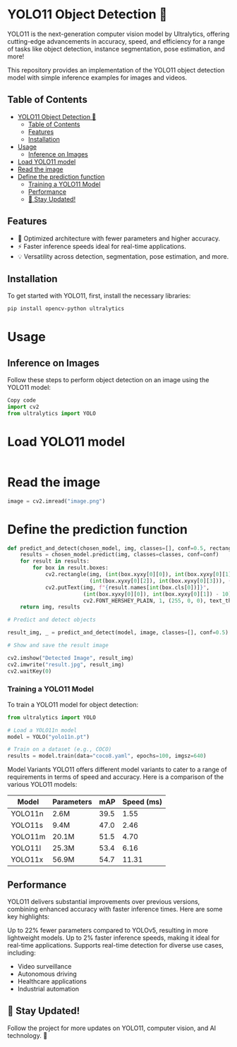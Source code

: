 # YOLO11 Object Detection 🚀

YOLO11 is the next-generation computer vision model by Ultralytics, offering cutting-edge advancements in accuracy, speed, and efficiency for a range of tasks like object detection, instance segmentation, pose estimation, and more!

This repository provides an implementation of the YOLO11 object detection model with simple inference examples for images and videos.

## Table of Contents

- [YOLO11 Object Detection 🚀](#yolo11-object-detection-)
  - [Table of Contents](#table-of-contents)
  - [Features](#features)
  - [Installation](#installation)
- [Usage](#usage)
  - [Inference on Images](#inference-on-images)
- [Load YOLO11 model](#load-yolo11-model)
- [Read the image](#read-the-image)
- [Define the prediction function](#define-the-prediction-function)
    - [Training a YOLO11 Model](#training-a-yolo11-model)
  - [Performance](#performance)
  - [🔔 Stay Updated!](#-stay-updated)

## Features

- 🔧 Optimized architecture with fewer parameters and higher accuracy.
- ⚡ Faster inference speeds ideal for real-time applications.
- 💡 Versatility across detection, segmentation, pose estimation, and more.

## Installation

To get started with YOLO11, first, install the necessary libraries:

```bash
pip install opencv-python ultralytics
```

# Usage

## Inference on Images

Follow these steps to perform object detection on an image using the YOLO11 model:

```python
Copy code
import cv2
from ultralytics import YOLO
```

# Load YOLO11 model

```model

```

# Read the image

```python
image = cv2.imread("image.png")
```

# Define the prediction function

```python
def predict_and_detect(chosen_model, img, classes=[], conf=0.5, rectangle_thickness=2, text_thickness=1):
    results = chosen_model.predict(img, classes=classes, conf=conf)
    for result in results:
        for box in result.boxes:
            cv2.rectangle(img, (int(box.xyxy[0][0]), int(box.xyxy[0][1])),
                          (int(box.xyxy[0][2]), int(box.xyxy[0][3])), (255, 0, 0), rectangle_thickness)
            cv2.putText(img, f"{result.names[int(box.cls[0])]}",
                        (int(box.xyxy[0][0]), int(box.xyxy[0][1]) - 10),
                        cv2.FONT_HERSHEY_PLAIN, 1, (255, 0, 0), text_thickness)
    return img, results

# Predict and detect objects

result_img, _ = predict_and_detect(model, image, classes=[], conf=0.5)

# Show and save the result image

cv2.imshow("Detected Image", result_img)
cv2.imwrite("result.jpg", result_img)
cv2.waitKey(0)
```

### Training a YOLO11 Model

To train a YOLO11 model for object detection:

```python
from ultralytics import YOLO

# Load a YOLO11n model
model = YOLO("yolo11n.pt")

# Train on a dataset (e.g., COCO)
results = model.train(data="coco8.yaml", epochs=100, imgsz=640)
```

Model Variants
YOLO11 offers different model variants to cater to a range of requirements in terms of speed and accuracy. Here is a comparison of the various YOLO11 models:

| Model   | Parameters | mAP  | Speed (ms) |
| ------- | ---------- | ---- | ---------- |
| YOLO11n | 2.6M       | 39.5 | 1.55       |
| YOLO11s | 9.4M       | 47.0 | 2.46       |
| YOLO11m | 20.1M      | 51.5 | 4.70       |
| YOLO11l | 25.3M      | 53.4 | 6.16       |
| YOLO11x | 56.9M      | 54.7 | 11.31      |

## Performance

YOLO11 delivers substantial improvements over previous versions, combining enhanced accuracy with faster inference times. Here are some key highlights:

Up to 22% fewer parameters compared to YOLOv5, resulting in more lightweight models.
Up to 2% faster inference speeds, making it ideal for real-time applications.
Supports real-time detection for diverse use cases, including:


* Video surveillance
* Autonomous driving
* Healthcare applications
* Industrial automation

## 🔔 Stay Updated!
Follow the project for more updates on YOLO11, computer vision, and AI technology. 🚀